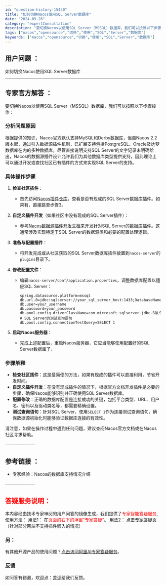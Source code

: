```yaml
---
id: "question-history-15430"
title: "如何切换Nacos使用SQL Server数据库"
date: "2024-09-26"
category: "expertConsultation"
description: "要切换Nacos以使用SQL Server（MSSQL）数据库，我们可以按照以下步骤操作：### 分析问题原因根据提供的知识，Nacos官方默认支持MySQL和Derby数据库，但自Nacos 2.2版本起，通过引入数据源插件机制，已扩展支持包括PostgreSQL、Oracle及达梦数据库在内的多"
tags: ["nacos","opensource","切换","使用","SQL","Server","数据库"]
keywords: ["nacos","opensource","切换","使用","SQL","Server","数据库"]
---
```


## 用户问题 ： 
 如何切换Nacos使用SQL Server数据库  

---------------
## 专家官方解答 ：

要切换Nacos以使用SQL Server（MSSQL）数据库，我们可以按照以下步骤操作：

### 分析问题原因
根据提供的知识，Nacos官方默认支持MySQL和Derby数据库，但自Nacos 2.2版本起，通过引入数据源插件机制，已扩展支持包括PostgreSQL、Oracle及达梦数据库在内的多种数据库。尽管直接说明支持SQL Server的文字记录未明确给出，Nacos的数据源插件设计允许我们为其他数据库类型提供支持，因此理论上可以通过开发或查找社区已有插件的方式来实现SQL Server的支持。

### 具体操作步骤
1. **检查社区插件**：
   - 首先访问[Nacos插件仓库](https://github.com/nacos-group/nacos-plugin)，查看是否有现成的SQL Server数据库插件。如果有，直接跳至步骤3。

2. **自定义插件开发**（如果社区中没有现成的SQL Server插件）：
   - 参考[Nacos数据源插件开发文档](https://nacos.io/docs/latest/plugin/datasource-plugin/)来开发针对SQL Server的数据库插件。这通常涉及实现特定于SQL Server的数据源类和必要的配置处理逻辑。

3. **准备与配置插件**：
   - 将开发完成或从社区获取的SQL Server数据库插件放置到`nacos-server`的`plugins`目录下。

4. **修改配置文件**：
   - 编辑`nacos-server/conf/application.properties`，调整数据库配置以适应SQL Server：
     ```
     spring.datasource.platform=mssql
     db.url.0=jdbc:sqlserver://your_sql_server_host:1433;DatabaseName=your_database_name;sendStringParametersAsUnicode=false
     db.user=your_username
     db.password=your_password
     db.pool.config.driverClassName=com.microsoft.sqlserver.jdbc.SQLServerDriver
     # SQL Server的测试查询语句
     db.pool.config.connectionTestQuery=SELECT 1
     ```

5. **启动Nacos服务器**：
   - 完成上述配置后，重启Nacos服务器，它应当能够使用配置好的SQL Server数据库了。

### 步骤解释
- **检查社区插件**：这是最简便的方法，如果有现成的插件可以直接利用，节省开发时间。
- **自定义插件开发**：在没有现成插件的情况下，根据官方文档开发插件是必要的步骤，确保Nacos能够识别并正确使用SQL Server数据库。
- **配置修改**：正确的数据库配置是连接成功的关键，包括平台类型、URL、用户名、密码以及驱动类名等，都需要精确设置。
- **测试查询语句**：针对SQL Server，使用`SELECT 1`作为连接测试查询语句，确保数据源初始化时能够验证数据库连接的有效性。

请注意，如果在操作过程中遇到任何问题，建议查阅Nacos官方文档或在Nacos社区寻求帮助。


<font color="#949494">---------------</font> 


## 参考链接 ：

* 专家经验：Nacos的数据库支持情况介绍 


 <font color="#949494">---------------</font> 
 


## <font color="#FF0000">答疑服务说明：</font> 

本内容经由技术专家审阅的用户问答的镜像生成，我们提供了<font color="#FF0000">专家智能答疑服务</font>,使用方法：
用法1： 在<font color="#FF0000">页面的右下的浮窗”专家答疑“</font>。
用法2： 点击[专家答疑页](https://answer.opensource.alibaba.com/docs/intro)（针对部分网站不支持插件嵌入的情况）
### 另：


有其他开源产品的使用问题？[点击访问阿里AI专家答疑服务](https://answer.opensource.alibaba.com/docs/intro)。
### 反馈
如问答有错漏，欢迎点：[差评](https://ai.nacos.io/user/feedbackByEnhancerGradePOJOID?enhancerGradePOJOId=15500)给我们反馈。
